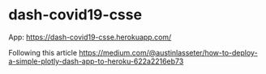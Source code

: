 # dash-covid19-csse

App:  https://dash-covid19-csse.herokuapp.com/

Following this article https://medium.com/@austinlasseter/how-to-deploy-a-simple-plotly-dash-app-to-heroku-622a2216eb73


